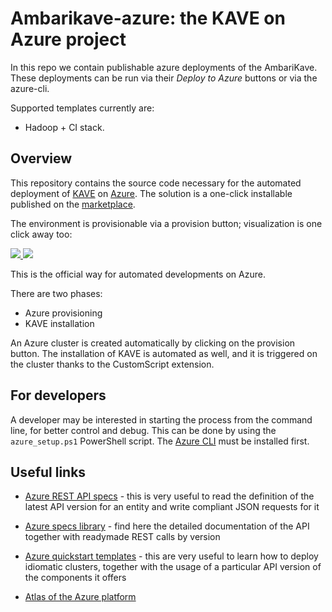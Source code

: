 # Ambarikave-azure: the KAVE on Azure project

In this repo we contain publishable azure deployments of the AmbariKave. These deployments can be run via their *Deploy to Azure* buttons or via the azure-cli.

Supported templates currently are: 

 - Hadoop + CI stack.

## Overview

This repository contains the source code necessary for the automated deployment of [KAVE](http://kave.io) on [Azure](https://azure.microsoft.com/). The solution is a one-click installable published on the [marketplace](https://azure.microsoft.com/en-us/marketplace/).

The environment is provisionable via a provision button; visualization is one click away too: 

<a href="https://portal.azure.com/#create/Microsoft.Template/uri/https%3A%2F%2Fraw.githubusercontent.com%2KaveIO%2AmbariKave-azure%2e2Artifactsse-0.0.1%2MainTemplate.json" target="_blank">
    <img src="http://azuredeploy.net/deploybutton.png"/>
</a>
<a href="http://armviz.io/#/?load=https%3A%2F%2Fraw.githubusercontent.com%2KaveIO%2AmbariKave-azure%2release-0.0.1%2Artifacts%2MainTemplate.json" target="_blank">
    <img src="http://armviz.io/visualizebutton.png"/>
</a>

This is the official way for automated developments on Azure.

There are two phases:

 * Azure provisioning
 * KAVE installation

An Azure cluster is created automatically by clicking on the provision button. The installation of KAVE is automated as well, and it is triggered on the cluster thanks to the CustomScript extension.


## For developers

A developer may be interested in starting the process from the command line, for better control and debug. This can be done by using the `azure_setup.ps1` PowerShell script. The [Azure CLI](https://azure.microsoft.com/en-us/documentation/articles/xplat-cli-install/) must be installed first.


## Useful links

 * [Azure REST API specs](https://github.com/Azure/azure-rest-api-specs) - this is very useful to read the definition of the latest API version for an entity and write compliant JSON requests for it
 
 * [Azure specs library](https://msdn.microsoft.com/en-us/library/azure/mt163564.aspx) - find here the detailed documentation of the API together with readymade REST calls by version
 
 * [Azure quickstart templates](https://github.com/Azure/azure-quickstart-templates) - this are very useful to learn how to deploy idiomatic clusters, together with the usage of a particular API version of the components it offers
 
 * [Atlas of the Azure platform](http://azureplatform.azurewebsites.net)
